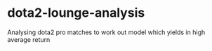 # dota2-lounge-analysis
Analysing dota2 pro matches to work out model which yields in high average return
